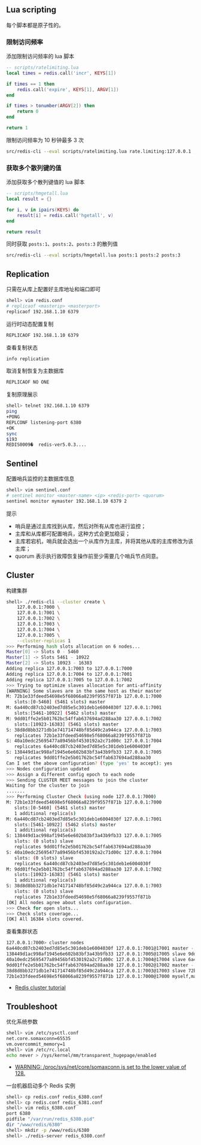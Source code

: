 ## Lua scripting

每个脚本都是原子性的。

### 限制访问频率

添加限制访问频率的 lua 脚本

```lua
-- scripts/ratelimiting.lua
local times = redis.call('incr', KEYS[1])

if times == 1 then
    redis.call('expire', KEYS[1], ARGV[1])
end

if times > tonumber(ARGV[2]) then
    return 0
end

return 1
```

限制访问频率为 10 秒钟最多 3 次

```sh
src/redis-cli --eval scripts/ratelimiting.lua rate.limiting:127.0.0.1 , 10 3
```

### 获取多个散列键的值

添加获取多个散列键值的 lua 脚本

```lua
-- scripts/hmgetall.lua
local result = {}

for i, v in ipairs(KEYS) do
    result[i] = redis.call('hgetall', v)
end

return result
```

同时获取 `posts:1`、`posts:2`、`posts:3` 的散列值

```sh
src/redis-cli --eval scripts/hmgetall.lua posts:1 posts:2 posts:3
```

## Replication

只需在从库上配置好主库地址和端口即可

```sh
shell> vim redis.conf
# replicaof <masterip> <masterport>
replicaof 192.168.1.10 6379
````

运行时动态配置复制

```sh
REPLICAOF 192.168.1.10 6379
```

查看复制状态

```sh
info replication
```

取消复制恢复为主数据库

```sh
REPLICAOF NO ONE
```

复制原理展示

```sh
shell> telnet 192.168.1.10 6379
ping
+PONG
REPLCONF listening-port 6380
+OK
sync
$193
REDIS0009�	redis-ver5.0.3....
```

## Sentinel 

配置哨兵监控的主数据库信息

```sh
shell> vim sentinel.conf
# sentinel monitor <master-name> <ip> <redis-port> <quorum>
sentinel monitor mymaster 192.168.1.10 6379 2
```

提示

- 哨兵是通过主库找到从库，然后对所有从库也进行监控；
- 主库和从库都可配置哨兵，这种方式会更加稳妥；
- 主库若宕机，哨兵就会选出一个从库作为主库，并将其他从库的主库修改为该主库；
- quorum 表示执行故障恢复操作前至少需要几个哨兵节点同意。

## Cluster

构建集群

```sh
shell> ./redis-cli --cluster create \
    127.0.0.1:7000 \
    127.0.0.1:7001 \
    127.0.0.1:7002 \
    127.0.0.1:7003 \
    127.0.0.1:7004 \
    127.0.0.1:7005 \
    --cluster-replicas 1
>>> Performing hash slots allocation on 6 nodes...
Master[0] -> Slots 0 - 5460
Master[1] -> Slots 5461 - 10922
Master[2] -> Slots 10923 - 16383
Adding replica 127.0.0.1:7003 to 127.0.0.1:7000
Adding replica 127.0.0.1:7004 to 127.0.0.1:7001
Adding replica 127.0.0.1:7005 to 127.0.0.1:7002
>>> Trying to optimize slaves allocation for anti-affinity
[WARNING] Some slaves are in the same host as their master
M: 72b1e33fdeed54698e5f68066a8239f9557f871b 127.0.0.1:7000
   slots:[0-5460] (5461 slots) master
M: 6a440cd87cb2403ed7d85e5c301deb1e6004030f 127.0.0.1:7001
   slots:[5461-10922] (5462 slots) master
M: 9dd01ffe2e5b01762bc54ffab637694ad288aa30 127.0.0.1:7002
   slots:[10923-16383] (5461 slots) master
S: 38d8d8bb3271db1e741714748bf85d49c2a944ca 127.0.0.1:7003
   replicates 72b1e33fdeed54698e5f68066a8239f9557f871b
S: 40a10edc25695477a89456bf4530192a2c71d00c 127.0.0.1:7004
   replicates 6a440cd87cb2403ed7d85e5c301deb1e6004030f
S: 138449d1ac998af1945e6e602b83bf3a43b9fb33 127.0.0.1:7005
   replicates 9dd01ffe2e5b01762bc54ffab637694ad288aa30
Can I set the above configuration? (type 'yes' to accept): yes
>>> Nodes configuration updated
>>> Assign a different config epoch to each node
>>> Sending CLUSTER MEET messages to join the cluster
Waiting for the cluster to join
.......
>>> Performing Cluster Check (using node 127.0.0.1:7000)
M: 72b1e33fdeed54698e5f68066a8239f9557f871b 127.0.0.1:7000
   slots:[0-5460] (5461 slots) master
   1 additional replica(s)
M: 6a440cd87cb2403ed7d85e5c301deb1e6004030f 127.0.0.1:7001
   slots:[5461-10922] (5462 slots) master
   1 additional replica(s)
S: 138449d1ac998af1945e6e602b83bf3a43b9fb33 127.0.0.1:7005
   slots: (0 slots) slave
   replicates 9dd01ffe2e5b01762bc54ffab637694ad288aa30
S: 40a10edc25695477a89456bf4530192a2c71d00c 127.0.0.1:7004
   slots: (0 slots) slave
   replicates 6a440cd87cb2403ed7d85e5c301deb1e6004030f
M: 9dd01ffe2e5b01762bc54ffab637694ad288aa30 127.0.0.1:7002
   slots:[10923-16383] (5461 slots) master
   1 additional replica(s)
S: 38d8d8bb3271db1e741714748bf85d49c2a944ca 127.0.0.1:7003
   slots: (0 slots) slave
   replicates 72b1e33fdeed54698e5f68066a8239f9557f871b
[OK] All nodes agree about slots configuration.
>>> Check for open slots...
>>> Check slots coverage...
[OK] All 16384 slots covered.
```

查看集群状态

```sh
127.0.0.1:7000> cluster nodes
6a440cd87cb2403ed7d85e5c301deb1e6004030f 127.0.0.1:7001@17001 master - 0 1546928620333 2 connected 5461-10922
138449d1ac998af1945e6e602b83bf3a43b9fb33 127.0.0.1:7005@17005 slave 9dd01ffe2e5b01762bc54ffab637694ad288aa30 0 1546928618327 6 connected
40a10edc25695477a89456bf4530192a2c71d00c 127.0.0.1:7004@17004 slave 6a440cd87cb2403ed7d85e5c301deb1e6004030f 0 1546928617324 5 connected
9dd01ffe2e5b01762bc54ffab637694ad288aa30 127.0.0.1:7002@17002 master - 0 1546928619331 3 connected 10923-16383
38d8d8bb3271db1e741714748bf85d49c2a944ca 127.0.0.1:7003@17003 slave 72b1e33fdeed54698e5f68066a8239f9557f871b 0 1546928618000 4 connected
72b1e33fdeed54698e5f68066a8239f9557f871b 127.0.0.1:7000@17000 myself,master - 0 1546928616000 1 connected 0-5460
```

- [Redis cluster tutorial](https://redis.io/topics/cluster-tutorial)

## Troubleshoot

优化系统参数

```sh
shell> vim /etc/sysctl.conf
net.core.somaxconn=65535
vm.overcommit_memory=1
shell> vim /etc/rc.local
echo never > /sys/kernel/mm/transparent_hugepage/enabled
```

- [WARNING: /proc/sys/net/core/somaxconn is set to the lower value of 128.](https://github.com/docker-library/redis/issues/35)

一台机器启动多个 Redis 实例

```sh
shell> cp redis.conf redis_6380.conf
shell> cp redis.conf redis_6381.conf
shell> vim redis_6380.conf
port 6380
pidfile "/var/run/redis_6380.pid"
dir "/www/redis/6380"
shell> mkdir -p /www/redis/6380
shell> ./redis-server redis_6380.conf
```


